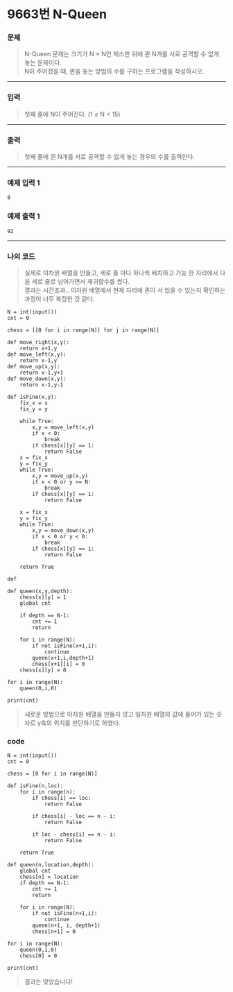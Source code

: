 # 9663번 N-Queen
### 문제
> N-Queen 문제는 크기가 N × N인 체스판 위에 퀸 N개를 서로 공격할 수 없게 놓는 문제이다.  
> N이 주어졌을 때, 퀸을 놓는 방법의 수를 구하는 프로그램을 작성하시오.  
---
### 입력
> 첫째 줄에 N이 주어진다. (1 ≤ N < 15)  
---
### 출력
> 첫째 줄에 퀸 N개를 서로 공격할 수 없게 놓는 경우의 수를 출력한다.  
---
### 예제 입력 1
```
8
```
### 예제 출력 1
```
92
```
---
### 나의 코드
> 실제로 이차원 배열을 만들고, 세로 줄 마다 하나씩 배치하고 가능 한 자리에서 다음 세로 줄로 넘어가면서 재귀함수를 썼다.  
결과는 시간초과.. 이차원 배열에서 현재 자리에 퀸이 서 있을 수 있는지 확인하는 과정이 너무 복잡한 것 같다.  

```
N = int(input())
cnt = 0

chess = [[0 for i in range(N)] for j in range(N)]

def move_right(x,y):
    return x+1,y
def move_left(x,y):
    return x-1,y
def move_up(x,y):
    return x-1,y+1
def move_down(x,y):
    return x-1,y-1

def isFine(x,y):
    fix_x = x
    fix_y = y
    
    while True:
        x,y = move_left(x,y)
        if x < 0:
            break
        if chess[x][y] == 1:
            return False
    x = fix_x
    y = fix_y
    while True:
        x,y = move_up(x,y)
        if x < 0 or y >= N:
            break
        if chess[x][y] == 1:
            return False
    
    x = fix_x
    y = fix_y
    while True:
        x,y = move_down(x,y)
        if x < 0 or y < 0:
            break
        if chess[x][y] == 1:
            return False
    
    return True

def 

def queen(x,y,depth):
    chess[x][y] = 1
    global cnt

    if depth == N-1:
        cnt += 1
        return

    for i in range(N):
        if not isFine(x+1,i):
            continue
        queen(x+1,i,depth+1)
        chess[x+1][i] = 0
    chess[x][y] = 0

for i in range(N):
    queen(0,i,0)

print(cnt)
```
> 새로운 방법으로 이차원 배열을 만들지 않고 일차원 배열의 값에 들어가 있는 숫자로 y축의 위치를 판단하기로 하였다.
### code
```
N = int(input())
cnt = 0

chess = [0 for i in range(N)]

def isFine(n,loc):
    for i in range(n):
        if chess[i] == loc:
            return False
        
        if chess[i] - loc == n - i:
            return False
        
        if loc - chess[i] == n - i:
            return False
    
    return True

def queen(n,location,depth):
    global cnt
    chess[n] = location
    if depth == N-1:
        cnt += 1
        return
    
    for i in range(N):
        if not isFine(n+1,i):
            continue
        queen(n+1, i, depth+1)
        chess[n+1] = 0

for i in range(N):
    queen(0,i,0)
    chess[0] = 0

print(cnt)
```
> 결과는 맞았습니다!